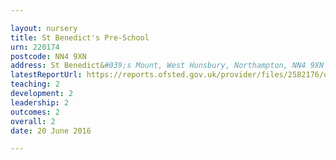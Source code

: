 ```yaml
---

layout: nursery
title: St Benedict's Pre-School
urn: 220174
postcode: NN4 9XN
address: St Benedict&#039;s Mount, West Hunsbury, Northampton, NN4 9XN
latestReportUrl: https://reports.ofsted.gov.uk/provider/files/2582176/urn/220174.pdf
teaching: 2
development: 2
leadership: 2
outcomes: 2
overall: 2
date: 20 June 2016

---
```

